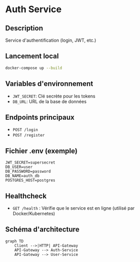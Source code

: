 # Auth Service

## Description
Service d'authentification (login, JWT, etc.)

## Lancement local
```bash
docker-compose up --build
```

## Variables d'environnement
- `JWT_SECRET`: Clé secrète pour les tokens
- `DB_URL`: URL de la base de données

## Endpoints principaux
- `POST /login`
- `POST /register`

## Fichier .env (exemple)
```
JWT_SECRET=supersecret
DB_USER=user
DB_PASSWORD=password
DB_NAME=auth_db
POSTGRES_HOST=postgres
```

## Healthcheck
- `GET /health` : Vérifie que le service est en ligne (utilisé par Docker/Kubernetes)

## Schéma d'architecture
```mermaid
graph TD
    Client -->|HTTP| API-Gateway
    API-Gateway --> Auth-Service
    API-Gateway --> User-Service
```